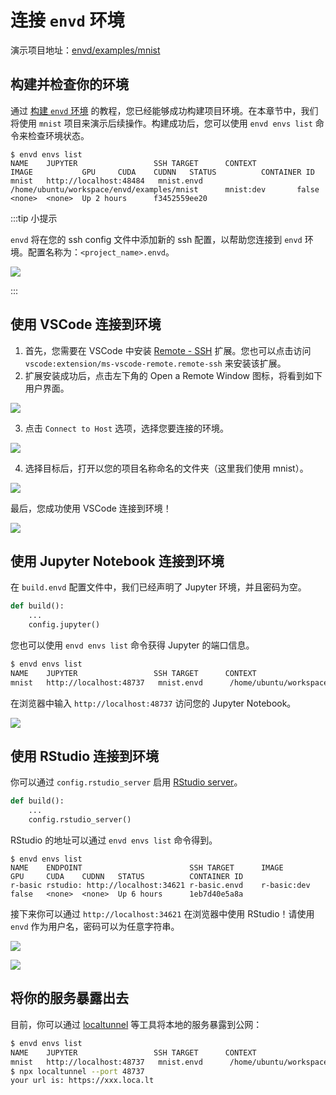 # 连接 `envd` 环境

演示项目地址：[envd/examples/mnist](https://github.com/tensorchord/envd/tree/main/examples/mnist)

## 构建并检查你的环境

通过 [构建 `envd` 环境](./build-envd) 的教程，您已经能够成功构建项目环境。在本章节中，我们将使用 `mnist` 项目来演示后续操作。构建成功后，您可以使用 `envd envs list` 命令来检查环境状态。

```
$ envd envs list
NAME    JUPYTER                 SSH TARGET      CONTEXT                                         IMAGE           GPU     CUDA    CUDNN   STATUS          CONTAINER ID
mnist   http://localhost:48484   mnist.envd      /home/ubuntu/workspace/envd/examples/mnist      mnist:dev       false   <none>  <none>  Up 2 hours      f3452559ee20
```

:::tip 小提示

`envd` 将在您的 ssh config 文件中添加新的 ssh 配置，以帮助您连接到 `envd` 环境。配置名称为：`<project_name>.envd`。

![](./assets/sshentry.jpg)

:::

## 使用 VSCode 连接到环境

1. 首先，您需要在 VSCode 中安装 [Remote - SSH](https://marketplace.visualstudio.com/items?itemName=ms-vscode-remote.remote-ssh) 扩展。您也可以点击访问 `vscode:extension/ms-vscode-remote.remote-ssh` 来安装该扩展。
2. 扩展安装成功后，点击左下角的 Open a Remote Window 图标，将看到如下用户界面。

![](./assets/vscodessh.png)

3. 点击 `Connect to Host` 选项，选择您要连接的环境。

![](./assets/pj.png)

4. 选择目标后，打开以您的项目名称命名的文件夹（这里我们使用 mnist）。

![](./assets/openfolder.jpg)

最后，您成功使用 VSCode 连接到环境！

![](./assets/done.jpg)

## 使用 Jupyter Notebook 连接到环境

在 `build.envd` 配置文件中，我们已经声明了 Jupyter 环境，并且密码为空。

<custom-title title="build.envd">

```python 
def build():
    ...
    config.jupyter()
```

</custom-title>

您也可以使用 `envd envs list` 命令获得 Jupyter 的端口信息。

```bash
$ envd envs list
NAME    JUPYTER                 SSH TARGET      CONTEXT                                         IMAGE           GPU     CUDA    CUDNN   STATUS          CONTAINER ID
mnist   http://localhost:48737   mnist.envd      /home/ubuntu/workspace/envd/examples/mnist      mnist:dev       false   <none>  <none>  Up 2 hours      f3452559ee20
```

在浏览器中输入 `http://localhost:48737` 访问您的 Jupyter Notebook。

![](https://i.imgur.com/weg3v9p.png)

## 使用 RStudio 连接到环境

你可以通过 `config.rstudio_server` 启用 [RStudio server](https://www.rstudio.com/products/rstudio/download-server/)。

<custom-title title="build.envd">

```python
def build():
    ...
    config.rstudio_server()
```

</custom-title>

RStudio 的地址可以通过 `envd envs list` 命令得到。

```
$ envd envs list
NAME    ENDPOINT                        SSH TARGET      IMAGE           GPU     CUDA    CUDNN   STATUS          CONTAINER ID 
r-basic rstudio: http://localhost:34621 r-basic.envd    r-basic:dev     false   <none>  <none>  Up 6 hours      1eb7d40e5a8a
```

接下来你可以通过 `http://localhost:34621` 在浏览器中使用 RStudio！请使用 `envd` 作为用户名，密码可以为任意字符串。

![](./assets/rstudio.png)

![](./assets/rstudio-main.png)

## 将你的服务暴露出去

目前，你可以通过 [localtunnel](https://github.com/localtunnel/localtunnel) 等工具将本地的服务暴露到公网：

```bash
$ envd envs list
NAME    JUPYTER                 SSH TARGET      CONTEXT                                         IMAGE           GPU     CUDA    CUDNN   STATUS          CONTAINER ID
mnist   http://localhost:48737   mnist.envd      /home/ubuntu/workspace/envd/examples/mnist      mnist:dev       false   <none>  <none>  Up 2 hours      f3452559ee20
$ npx localtunnel --port 48737
your url is: https://xxx.loca.lt
```
